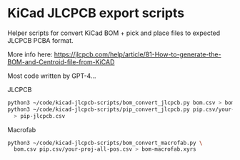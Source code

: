 # KiCad JLCPCB export scripts

Helper scripts for convert KiCad BOM + pick and place files to expected JLCPCB PCBA format.

More info here: https://jlcpcb.com/help/article/81-How-to-generate-the-BOM-and-Centroid-file-from-KiCAD

Most code written by GPT-4...

JLCPCB
```sh
python3 ~/code/kicad-jlcpcb-scripts/bom_convert_jlcpcb.py bom.csv > bom-jlcpcb.csv
python3 ~/code/kicad-jlcpcb-scripts/pip_convert_jlcpcb.py pip.csv/your-proj-all-pos.csv \
  > pip-jlcpcb.csv
```

Macrofab
```sh
python3 ~/code/kicad-jlcpcb-scripts/bom_convert_macrofab.py \
  bom.csv pip.csv/your-proj-all-pos.csv > bom-macrofab.xyrs
```
